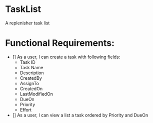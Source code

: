 # TaskList
A replenisher task list

# Functional Requirements:
- [] As a user, I can create a task with following fields:
	* Task ID
	* Task Name
	* Description
	* CreatedBy 
	* AssignTo
	* CreatedOn
	* LastModifiedOn
	* DueOn
	* Priority
	* Effort
- [] As a user, I can view a list a task ordered by Priority and DueOn
